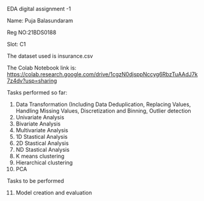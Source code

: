 EDA digital assignment -1 

Name: Puja Balasundaram

Reg NO:21BDS0188

Slot: C1

The dataset used is insurance.csv

The Colab Notebook link is:
https://colab.research.google.com/drive/1cgzN0djsppNccyg6RbzTuAAdJ7k7z4dv?usp=sharing

Tasks performed so far:

1. Data Transformation (Including Data Deduplication, Replacing Values, Handling Missing Values, Discretization and Binning, Outlier detection
2. Univariate Analysis
3. Bivariate Analysis
4. Multivariate Analysis
5. 1D Stastical Analysis
6. 2D Stastical Analysis
7. ND Stastical Analysis
8. K means clustering
9. Hierarchical clustering
10. PCA

Tasks to be performed

11. Model creation and evaluation 

